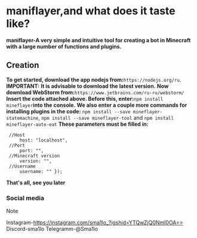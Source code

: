 # maniflayer,and what does it taste like?
 **maniflayer-A very simple and intuitive    tool for creating a bot in Minecraft with  a large number of functions and plugins.**
## Creation
**To get started, download the app nodejs from:**`https://nodejs.org/ru`.
**IMPORTANT:**
**It is advisable to download the latest version.**
**Now download WebStorm from:**`https://www.jetbrains.com/ru-ru/webstorm/`
**Insert the code attached above. Before this, enter:**`npm install mineflayer`**into the console.**
**We also enter a couple more commands for installing plugins in the code:** `npm install --save mineflayer-statemachine`, `npm install --save mineflayer-tool` and `npm install mineflayer-auto-eat`
**These parameters must be filled in:**
```
 //Host 
     host: "localhost", 
 //Port 
     port: "", 
 //Minecraft version 
     version: "", 
 //Username 
     username: "" });
```

**That's all, see you later**
### Social media
> [!NOTE]
>Instagram-https://instagram.com/sma1lo_?igshid=YTQwZjQ0NmI0OA==
>Discord-sma1lo
>Telegramm-@Sma1lo